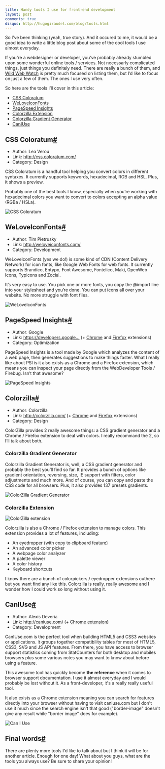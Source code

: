 ```yaml
---
title: Handy tools I use for front-end development
layout: post
comments: true
disqus: http://hugogiraudel.com/blog/tools.html
---
```

<section>
<p>So I’ve been thinking (yeah, true story). And it occured to me, it would be a good idea to write a little blog post about some of the cool tools I use almost everyday. </p>
<p>If you're a webdesigner or developer, you’ve probably already stumbled upon some wonderful online tools / services. Not necessarly complicated things, just things you definitely need. There are really a bunch of them, and <a href="http://wildwebwatch.com">Wild Web Watch</a> is pretty much focused on listing them, but I’d like to focus on just a few of them. The ones I use very often.</p>
<p>So here are the tools I’ll cover in this article:</p>
<ul>
<li><a href="#css-coloratum">CSS Coloratum</a></li>
<li><a href="#weloveiconfonts">WeLoveIconFonts</a></li>
<li><a href="#pagespeedinsights">PageSpeed Insights</a></a></li>
<li><a href="#colorzilla">Colorzilla Extension</a></li>
<li><a href="#colorzilla">Colorzilla Gradient Generator</a></li>
<li><a href="#caniuse">CanIUse</a></li>
</ul>
</section>
<section id="css-coloratum">
<h2>CSS Coloratum<a href="#css-coloratum" class="section-anchor">#</a></h2>
<ul>
<li>Author: Lea Verou</li>
<li>Link: <a href="http://css.coloratum.com/">http://css.coloratum.com/</a></li>
<li>Category: Design</li>
</ul>
<p>CSS Coloratum is a handful tool helping you convert colors in different syntaxes. It currently supports keywords, hexadecimal, RGB and HSL. Plus, it shows a preview.</p>
<p>Probably one of the best tools I know, especially when you’re working with hexadecimal colors you want to convert to colors accepting an alpha value (RGBa / HSLa).</p>
<img src="/images/tools__css-coloratum.jpg" alt="CSS Coloratum">
</section>
<section id="weloveiconfonts">
<h2>WeLoveIconFonts<a href="#weloveiconfonts" class="section-anchor">#</a></h2>
<ul>
<li>Author: Tim Pietrusky</li>
<li>Link: <a href="http://weloveiconfonts.com">http://weloveiconfonts.com/</a></li>
<li>Category: Development</li>
</ul>
<p>WeLoveIconFonts (yes we do!) is some kind of CDN (Content Delivery Network) for icon fonts, like Google Web Fonts for web fonts. It currently supports Brandico, Entypo, Font Awesome, Fontelico, Maki, OpenWeb Icons, Typicons and Zocial.</p>
<p>It’s very easy to use. You pick one or more fonts, you copy the @import line into your stylesheet and you’re done. You can put icons all over your website. No more struggle with font files.</p>
<img src="/images/tools__weloveiconfonts.jpg" alt="WeLoveIconFonts">
</section>
<section id="pagespeedinsights">
<h2>PageSpeed Insights<a href="#pagespeedinsights" class="section-anchor">#</a></h2>
<ul>
<li>Author: Google</li>
<li>Link: <a href="https://developers.google.com/speed/pagespeed/insights">https://developers.google...</a> (+ <a href="https://chrome.google.com/webstore/detail/pagespeed-insights-by-goo/gplegfbjlmmehdoakndmohflojccocli?utm_source=chrome-ntp-icon">Chrome</a> and <a href="https://developers.google.com/speed/docs/insights/using_firefox">Firefox</a> extensions</a>)</li>
<li>Category: Optimization</li>
</ul>
<p>PageSpeed Insights is a tool made by Google which analyzes the content of a web page, then generates suggestions to make things faster. What I really like about PSI is it also exists as a Chrome and a Firefox extension, which means you can inspect your page directly from the WebDeveloper Tools / Firebug. Isn’t that awesome?</p>
<img src="/images/tools__page-speed-insights.jpg" alt="PageSpeed Insights">
</section>
<section id="colorzilla">
<h2>Colorzilla<a href="#colorzilla" class="section-anchor">#</a></h2>
<ul>
<li>Author: Colorzilla</li>
<li>Link: <a href="http://colorzilla.com/">http://colorzilla.com/</a> (+ <a href="http://www.colorzilla.com/chrome/">Chrome</a> and <a href="http://www.colorzilla.com/firefox/">Firefox</a> extensions)</li>
<li>Category: Design</li>
</ul>
<p>ColorZilla provides 2 really awesome things: a CSS gradient generator and a Chrome / Firefox extension to deal with colors. I really recommand the 2, so I’ll talk about both.</p>
<h3>Colorzilla Gradient Generator</h2>
<p>Colorzilla Gradient Generator is, well, a CSS gradient generator and probably the best you’ll find so far. It provides a bunch of options like gradient orientation, reversing, size, IE support with filters, color adjustments and much more. And of course, you can copy and paste the CSS code for all browsers. Plus, it also provides 137 presets gradients.</p>
<img src="/images/tools__cz-gradient-generator.jpg" alt="ColorZilla Gradient Generator">
<h3>Colorzilla Extension</h3>
<img src="/images/tools__cz-extension.jpg" alt="ColorZilla extension" class="pull-image--right">
<p>Colorzilla is also a Chrome / Firefox extension to manage colors. This extension provides a lot of features, including:</p>
<ul>
<li>An eyedropper (with copy to clipboard feature)</li>
<li>An advanced color picker</li>
<li>A webpage color analyzer</li>
<li>A palette viewer</li>
<li>A color history</li>
<li>Keyboard shortcuts</li>
</ul>
<p>I know there are a bunch of colorpickers / eyedropper extensions outhere but you want find any like this. Colorzilla is really, really awesome and I wonder how I could work so long without using it.</p>
</section>
<section id="caniuse">
<h2>CanIUse<a href="#caniuse" class="section-anchor">#</a></h2>
<ul>
<li>Author: Alexis Deveria</li>
<li>Link: <a href="http://weloveiconfont.com">http://caniuse.com/</a> (+ <a href="https://chrome.google.com/webstore/detail/can-i-use/kinefpelfmogilfkmjlbfkamgmofmedf/reviews?utm_source=chrome-ntp-icon">Chrome extension</a>)</li>
<li>Category: Development</li>
</ul>
<p>CanIUse.com is the perfect tool when building HTML5 and CSS3 websites or applications. It groups together compatibility tables for most of HTML5, CSS3, SVG and JS API features. From there, you have access to browser support statistics coming from StatCounters for both desktop and mobiles browsers plus some various notes you may want to know about before using a feature.</p>
<p>This awesome tool has quickly become <strong>the reference</strong> when it comes to browser support documentation. I use it almost everyday and I would probably be lost without it. As a front-developer, it's a really really useful tool. </p>
<p>It also exists as a Chrome extension meaning you can search for features directly into your browser without having to visit caniuse.com but I don't use it much since the search engine isn't that good ("border-image" doesn't give any result while "border image" does for example).</p>
<img src="/images/tools__caniuse.jpg" alt="Can I Use">
</section>
<section id="final-words">
<h2>Final words<a href="#final-words" class="section-anchor">#</a></h2>
<p>There are plenty more tools I'd like to talk about but I think it will be for another article. Enough for one day! What about you guys, what are the tools you always use? Be sure to share your opinion!</p>
</section>